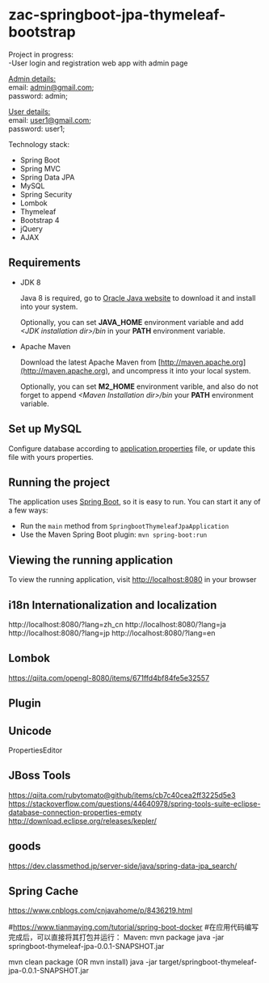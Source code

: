 # zac-springboot-jpa-thymeleaf-bootstrap
Project in progress:  
-User login and registration web app with admin page

[Admin details:](zac-spring-jpa-thymleaf-bootstrap/blob/master/src/main/java/com/zac/spring/configuration/SetupDataLoader.java#L57)  
email: admin@gmail.com;  
password: admin;

[User details:](zac-springboot-jpa-thymeleaf-bootstrap/blob/90daa09263ec034f06c5858f7eb232a1d44fbc33/src/main/java/com/zac/spring/configuration/SetupDataLoader.java#L59)  
email: user1@gmail.com;  
password: user1;

Technology stack:
* Spring Boot
* Spring MVC
* Spring Data JPA
* MySQL
* Spring Security
* Lombok
* Thymeleaf
* Bootstrap 4
* jQuery
* AJAX



## Requirements

* JDK 8

  Java 8 is required, go to [Oracle Java website](http://java.oracle.com) to download it and install into your system. 
 
  Optionally, you can set **JAVA\_HOME** environment variable and add *&lt;JDK installation dir>/bin* in your **PATH** environment variable.

* Apache Maven

  Download the latest Apache Maven from [http://maven.apache.org](http://maven.apache.org), and uncompress it into your local system. 

  Optionally, you can set **M2\_HOME** environment varible, and also do not forget to append *&lt;Maven Installation dir>/bin* your **PATH** environment variable.  

## Set up MySQL
Configure database according to [application.properties](zac-spring-jpa-thymleaf-bootstrap/blob/328496c1ad1c1347f0b03af1504730cb52ffe3a4/src/main/resources/application.properties#L8) file, or update this file with yours properties.

  
## Running the project
The application uses [Spring Boot](http://projects.spring.io/spring-boot/), so it is easy to run. You can start it any of a few ways:
* Run the `main` method from `SpringbootThymeleafJpaApplication `
* Use the Maven Spring Boot plugin: `mvn spring-boot:run`

## Viewing the running application
To view the running application, visit [http://localhost:8080](http://localhost:8080) in your browser

## i18n Internationalization and localization
http://localhost:8080/?lang=zh_cn
http://localhost:8080/?lang=ja
http://localhost:8080/?lang=jp
http://localhost:8080/?lang=en

## Lombok
https://qiita.com/opengl-8080/items/671ffd4bf84fe5e32557

## Plugin
## Unicode
PropertiesEditor
## JBoss Tools
https://qiita.com/rubytomato@github/items/cb7c40cea2ff3225d5e3
https://stackoverflow.com/questions/44640978/spring-tools-suite-eclipse-database-connection-properties-empty
http://download.eclipse.org/releases/kepler/

## goods
https://dev.classmethod.jp/server-side/java/spring-data-jpa_search/

## Spring Cache
https://www.cnblogs.com/cnjavahome/p/8436219.html


#https://www.tianmaying.com/tutorial/spring-boot-docker
#在应用代码编写完成后，可以直接将其打包并运行：
Maven:
mvn package
java -jar springboot-thymeleaf-jpa-0.0.1-SNAPSHOT.jar

mvn clean package
(OR mvn install)
java -jar target/springboot-thymeleaf-jpa-0.0.1-SNAPSHOT.jar
